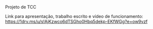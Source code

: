 Projeto de TCC

Link para apresentação, trabalho escrito e vídeo de funcionamento: https://1drv.ms/u/s!AjKzwco6dTSGho0Hbq5dekp-EKfWGg?e=ow9vzf
